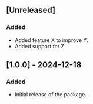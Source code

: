 ## [Unreleased]
### Added
- Added feature X to improve Y.
- Added support for Z.

## [1.0.0] - 2024-12-18
### Added
- Initial release of the package.